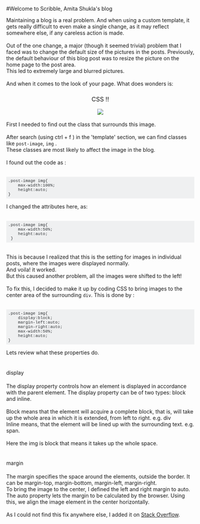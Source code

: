 #Welcome to Scribble, Amita Shukla's blog

<div dir="ltr" style="text-align: left;" trbidi="on">
<div class="separator" style="clear: both; text-align: left;">
Maintaining a blog is a real problem. And when using a custom template, it gets really difficult to even make a single change, as it may reflect somewhere else, if any careless action is made.</div>
<div class="separator" style="clear: both; text-align: left;">
<br /></div>
<div class="separator" style="clear: both; text-align: left;">
Out of the one change, a major (though it seemed trivial) problem that I faced was to change the default size of the pictures in the posts. Previously, the default behaviour of this blog post was to resize the picture on the home page to the post area.&nbsp;</div>
<div class="separator" style="clear: both; text-align: left;">
This led to extremely large and blurred pictures.&nbsp;</div>
<div class="separator" style="clear: both; text-align: left;">
<br /></div>
<div class="separator" style="clear: both; text-align: left;">
And when it comes to the look of your page. What does wonders is:&nbsp;</div>
<h3 style="clear: both; text-align: center;">
<span style="font-weight: normal;">CSS !!</span></h3>
<div class="separator" style="clear: both; text-align: center;">
<a href="https://2.bp.blogspot.com/-DNLmmOlaZP8/V1Rg8-JI4kI/AAAAAAAABMY/I843zqOZC5MHJ9IVKzyzAoUAws2oeTMTQCLcB/s1600/blog_css.png" imageanchor="1" style="margin-left: 1em; margin-right: 1em;"><img border="0" src="https://2.bp.blogspot.com/-DNLmmOlaZP8/V1Rg8-JI4kI/AAAAAAAABMY/I843zqOZC5MHJ9IVKzyzAoUAws2oeTMTQCLcB/s1600/blog_css.png" /></a></div>
<br />
First I needed to find out the class that surrounds this image.<br />
<br />
After search (using ctrl + f ) in the 'template' section, we can find classes like <code>post-image</code>, <code>img</code> .<br />
These classes are most likely to affect the image in the blog.<br />
<br />
I found out the code as :<br />
<br />
<pre class="lang-xml prettyprint prettyprinted" style="background-color: #eff0f1; border: 0px; color: #393318; font-family: Consolas, Menlo, Monaco, 'Lucida Console', 'Liberation Mono', 'DejaVu Sans Mono', 'Bitstream Vera Sans Mono', 'Courier New', monospace, sans-serif; font-size: 13px; margin-bottom: 1em; max-height: 600px; overflow: auto; padding: 5px; width: auto; word-wrap: normal;"><code style="border: 0px; font-family: Consolas, Menlo, Monaco, 'Lucida Console', 'Liberation Mono', 'DejaVu Sans Mono', 'Bitstream Vera Sans Mono', 'Courier New', monospace, sans-serif; margin: 0px; padding: 0px; white-space: inherit;"><span class="pln" style="border: 0px; color: #303336; margin: 0px; padding: 0px;">.post-image img{
    max-width:100%;
    height:auto;
}</span></code></pre>
I changed the attributes here, as:<br />
<br />
<pre class="lang-xml prettyprint prettyprinted" style="background-color: #eff0f1; border: 0px; color: #393318; font-family: Consolas, Menlo, Monaco, 'Lucida Console', 'Liberation Mono', 'DejaVu Sans Mono', 'Bitstream Vera Sans Mono', 'Courier New', monospace, sans-serif; font-size: 13px; margin-bottom: 1em; max-height: 600px; overflow: auto; padding: 5px; width: auto; word-wrap: normal;"><code style="border: 0px; font-family: Consolas, Menlo, Monaco, 'Lucida Console', 'Liberation Mono', 'DejaVu Sans Mono', 'Bitstream Vera Sans Mono', 'Courier New', monospace, sans-serif; margin: 0px; padding: 0px; white-space: inherit;"><span class="pln" style="border: 0px; color: #303336; margin: 0px; padding: 0px;">.post-image img{
    max-width:50%;
    height:auto;
 }</span></code></pre>
<div>
<br /></div>
This is because I realized that this is the setting for images in individual posts, where the images were displayed normally.<br />
And voila! it worked.<br />
But this caused another problem, all the images were shifted to the left!<br />
<br />
To fix this, I decided to make it up by coding CSS to bring images to the center area of the surrounding <code>div</code>. This is done by :<br />
<br />
<pre class="lang-xml prettyprint prettyprinted" style="background-color: #eff0f1; border: 0px; color: #393318; font-family: Consolas, Menlo, Monaco, 'Lucida Console', 'Liberation Mono', 'DejaVu Sans Mono', 'Bitstream Vera Sans Mono', 'Courier New', monospace, sans-serif; font-size: 13px; margin-bottom: 1em; max-height: 600px; overflow: auto; padding: 5px; width: auto; word-wrap: normal;"><code style="border: 0px; font-family: Consolas, Menlo, Monaco, 'Lucida Console', 'Liberation Mono', 'DejaVu Sans Mono', 'Bitstream Vera Sans Mono', 'Courier New', monospace, sans-serif; margin: 0px; padding: 0px; white-space: inherit;"><span class="pln" style="border: 0px; color: #303336; margin: 0px; padding: 0px;">.post-image img{
    display:block;
    margin-left:auto;
    margin-right:auto;
    max-width:50%;
    height:auto;
}</span></code></pre>
Lets review what these properties do.<br />
<br />
<h4 style="text-align: left;">
<span style="font-weight: normal;">display</span></h4>
<div>
<span style="font-weight: normal;">The display property controls how an element is displayed in accordance with the parent element. The display property can be of two types: block and inline.</span></div>
<div>
<span style="font-weight: normal;"><br /></span></div>
<div>
<span style="font-weight: normal;">Block means that the element will acquire a complete block, that is, will take up the whole area in which it is extended, from left to right. e.g. div</span></div>
<div>
<span style="font-weight: normal;">Inline means, that the element will be lined up with the surrounding text. e.g. span.</span></div>
<div>
<span style="font-weight: normal;"><br /></span></div>
<div>
<span style="font-weight: normal;">Here the img is block that means it takes up the whole space.</span></div>
<div>
<span style="font-weight: normal;"><br /></span></div>
<h4>
<span style="font-weight: normal;">margin</span></h4>
<div>
<span style="font-weight: normal;">The margin specifies the space around the elements, outside the border. It can be margin-top, margin-bottom, margin-left, margin-right.</span></div>
<div>
<span style="font-weight: normal;">To bring the image to the center, I defined the left and right margin to auto. The auto property lets the margin to be calculated by the browser. Using this, we align the image element in the center horizontally.</span></div>
<div>
<span style="font-weight: normal;"><br /></span></div>
<div>
As I could not find this fix anywhere else, I added it on <a href="http://stackoverflow.com/a/37643409/3858467" target="_blank">Stack Overflow</a>.</div>
</div>

